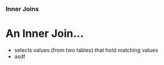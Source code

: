<!--This is how you comment something out in md-->
### Inner Joins

# An Inner Join...
- selects values (from two tables) that hold matching values
- asdf
